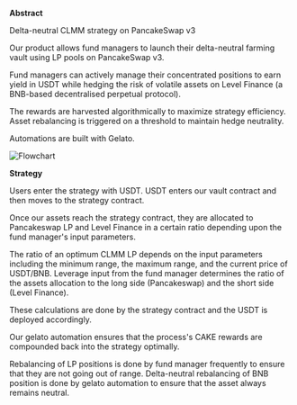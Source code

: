 
**Abstract**

Delta-neutral CLMM strategy on PancakeSwap v3

Our product allows fund managers to launch their delta-neutral farming vault using LP pools on PancakeSwap v3.

Fund managers can actively manage their concentrated positions to earn yield in USDT while hedging the risk of volatile assets on Level Finance (a BNB-based decentralised perpetual protocol).

The rewards are harvested algorithmically to maximize strategy efficiency. Asset rebalancing is triggered on a threshold to maintain hedge neutrality.

Automations are built with Gelato.

![Flowchart](https://rivera.money/assets/images/flowChart.png)

**Strategy**

Users enter the strategy with USDT. USDT enters our vault contract and then moves to the strategy contract.

Once our assets reach the strategy contract, they are allocated to Pancakeswap LP and Level Finance in a certain ratio depending upon the fund manager's input parameters.

The ratio of an optimum CLMM LP depends on the input parameters including the minimum range, the maximum range, and the current price of USDT/BNB. Leverage input from the fund manager determines the ratio of the assets allocation to the long side (Pancakeswap) and the short side (Level Finance).

These calculations are done by the strategy contract and the USDT is deployed accordingly.

Our gelato automation ensures that the process's CAKE rewards are compounded back into the strategy optimally.

Rebalancing of LP positions is done by fund manager frequently to ensure that they are not going out of range. Delta-neutral rebalancing of BNB position is done by gelato automation to ensure that the asset always remains neutral.
